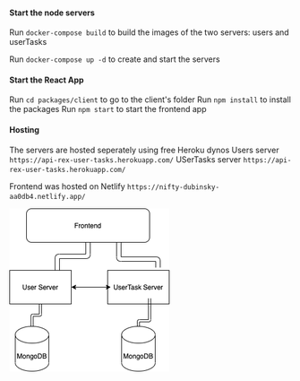 #### Start the node servers

Run `docker-compose build` to build the images of the two servers: users and userTasks

Run `docker-compose up -d` to create and start the servers

#### Start the React App

Run `cd packages/client` to go to the client's folder
Run `npm install` to install the packages
Run `npm start` to start the frontend app

#### Hosting

The servers are hosted seperately using free Heroku dynos
Users server `https://api-rex-user-tasks.herokuapp.com/`
USerTasks server `https://api-rex-user-tasks.herokuapp.com/`

Frontend was hosted on Netlify `https://nifty-dubinsky-aa0db4.netlify.app/`

![Architecture](./architecture.png)
